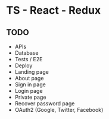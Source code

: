 # TS - React - Redux

## TODO
 * APIs
 * Database
 * Tests / E2E
 * Deploy
 * Landing page
 * About page
 * Sign in page
 * Login page
 * Private page
 * Recover password page
 * OAuth2 (Google, Twitter, Facebook)